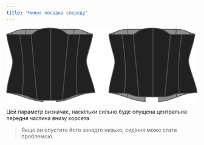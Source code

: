 ```yaml
---
title: "Нижня посадка спереду"
---
```


![Варіант передньої підвіски на Cathrin](./frontdrop.svg)

Цей параметр визначає, наскільки сильно буде опущена центральна передня частина внизу корсета.

> Якщо ви опустите його занадто низько, сидіння може стати проблемою.




